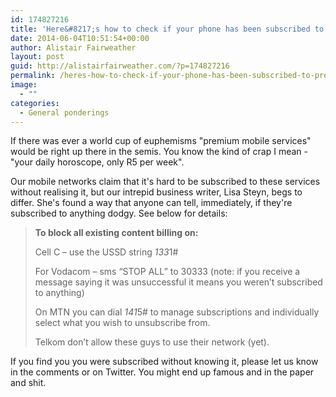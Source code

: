 ```yaml
---
id: 174827216
title: 'Here&#8217;s how to check if your phone has been subscribed to &#8220;premium services&#8221;'
date: 2014-06-04T10:51:54+00:00
author: Alistair Fairweather
layout: post
guid: http://alistairfairweather.com/?p=174827216
permalink: /heres-how-to-check-if-your-phone-has-been-subscribed-to-premium-services/
image:
  - ""
categories:
  - General ponderings
---
```

If there was ever a world cup of euphemisms "premium mobile services" would be right up there in the semis. You know the kind of crap I mean - "your daily horoscope, only R5 per week".

Our mobile networks claim that it's hard to be subscribed to these services without realising it, but our intrepid business writer, Lisa Steyn, begs to differ. She's found a way that anyone can tell, immediately, if they're subscribed to anything dodgy. See below for details:
<blockquote><strong>To block all existing content billing on:</strong>

Cell C – use the USSD string *133*1#

For Vodacom – sms “STOP ALL” to 30333 (note: if you receive a message saying it was unsuccessful it means you weren’t subscribed to anything)

On MTN you can dial *141*5# to manage subscriptions and individually select what you wish to unsubscribe from.

Telkom don’t allow these guys to use their network (yet).</blockquote>
If you find you you were subscribed without knowing it, please let us know in the comments or on Twitter. You might end up famous and in the paper and shit.